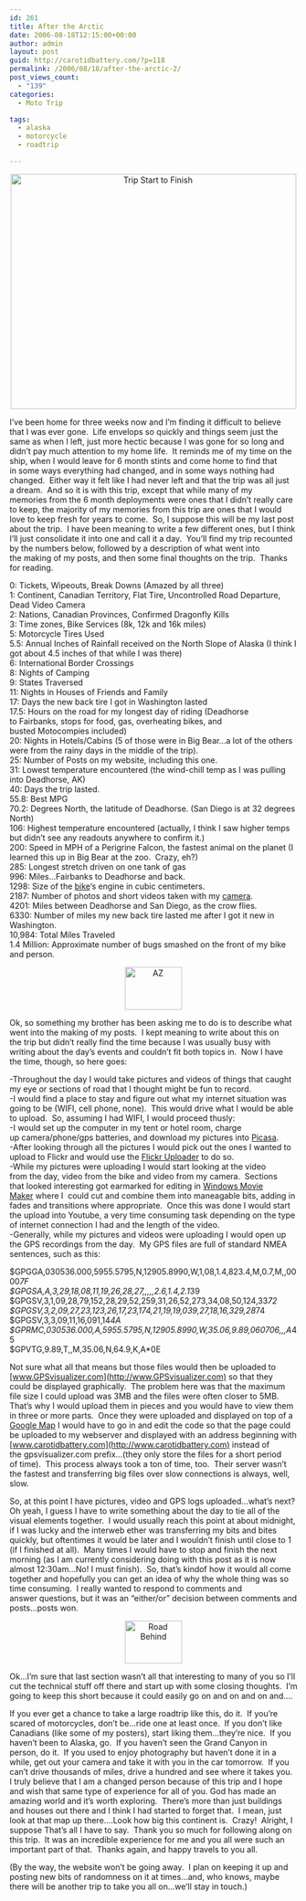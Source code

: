 ```yaml
---
id: 261
title: After the Arctic
date: 2006-08-18T12:15:00+00:00
author: admin
layout: post
guid: http://carotidbattery.com/?p=118
permalink: /2006/08/18/after-the-arctic-2/
post_views_count:
  - "139"
categories:
  - Moto Trip

tags:
  - alaska
  - motorcycle
  - roadtrip

---
```

<p align="center">
  <a title="Photo Sharing" href="http://www.flickr.com/photos/carotidbattery/218254386/"><img src="http://static.flickr.com/75/218254386_924e80e3a0.jpg" alt="Trip Start to Finish" width="500" height="412" /></a>
</p>

I&#8217;ve been home for three weeks now and I&#8217;m finding it difficult to believe that I was ever gone.  Life envelops so quickly and things seem just the same as when I left, just more hectic because I was gone for so long and didn&#8217;t pay much attention to my home life.  It reminds me of my time on the ship, when I would leave for 6 month stints and come home to find that in some ways everything had changed, and in some ways nothing had changed.  Either way it felt like I had never left and that the trip was all just a dream.  And so it is with this trip, except that while many of my memories from the 6 month deployments were ones that I didn&#8217;t really care to keep, the majority of my memories from this trip are ones that I would love to keep fresh for years to come.  So, I suppose this will be my last post about the trip.  I have been meaning to write a few different ones, but I think I&#8217;ll just consolidate it into one and call it a day.  You&#8217;ll find my trip recounted by the numbers below, followed by a description of what went into the making of my posts, and then some final thoughts on the trip.  Thanks for reading.

0: Tickets, Wipeouts, Break Downs (Amazed by all three)  
1: Continent, Canadian Territory, Flat Tire, Uncontrolled Road Departure, Dead Video Camera  
2: Nations, Canadian Provinces, Confirmed Dragonfly Kills  
3: Time zones, Bike Services (8k, 12k and 16k miles)  
5: Motorcycle Tires Used  
5.5: Annual Inches of Rainfall received on the North Slope of Alaska (I think I got about 4.5 inches of that while I was there)  
6: International Border Crossings  
8: Nights of Camping  
9: States Traversed  
11: Nights in Houses of Friends and Family  
17: Days the new back tire I got in Washington lasted  
17.5: Hours on the road for my longest day of riding (Deadhorse to Fairbanks, stops for food, gas, overheating bikes, and busted Motocompies included)  
20: Nights in Hotels/Cabins (5 of those were in Big Bear&#8230;a lot of the others were from the rainy days in the middle of the trip).  
25: Number of Posts on my website, including this one.  
31: Lowest temperature encountered (the wind-chill temp as I was pulling into Deadhorse, AK)  
40: Days the trip lasted.  
55.8: Best MPG  
70.2: Degrees North, the latitude of Deadhorse. (San Diego is at 32 degrees North)  
106: Highest temperature encountered (actually, I think I saw higher temps but didn&#8217;t see any readouts anywhere to confirm it.)  
200: Speed in MPH of a Perigrine Falcon, the fastest animal on the planet (I learned this up in Big Bear at the zoo.  Crazy, eh?)  
285: Longest stretch driven on one tank of gas  
996: Miles&#8230;Fairbanks to Deadhorse and back.  
1298: Size of the [bike](http://fjr1300.info/specs.html)&#8216;s engine in cubic centimeters.  
2187: Number of photos and short videos taken with my [camera](http://www.steves-digicams.com/2003_reviews/optios4.html).  
4201: Miles between Deadhorse and San Diego, as the crow flies.  
6330: Number of miles my new back tire lasted me after I got it new in Washington.  
10,984: Total Miles Traveled  
1.4 Million: Approximate number of bugs smashed on the front of my bike and person.

<p align="center">
  <a title="Photo Sharing" href="http://www.flickr.com/photos/carotidbattery/198863394/"><img src="http://static.flickr.com/62/198863394_c4e56f5e0f_t.jpg" alt="AZ" width="100" height="75" /></a>
</p>

Ok, so something my brother has been asking me to do is to describe what went into the making of my posts.  I kept meaning to write about this on the trip but didn&#8217;t really find the time because I was usually busy with writing about the day&#8217;s events and couldn&#8217;t fit both topics in.  Now I have the time, though, so here goes:

-Throughout the day I would take pictures and videos of things that caught my eye or sections of road that I thought might be fun to record.  
-I would find a place to stay and figure out what my internet situation was going to be (WIFI, cell phone, none).  This would drive what I would be able to upload.  So, assuming I had WIFI, I would proceed thusly:  
-I would set up the computer in my tent or hotel room, charge up camera/phone/gps batteries, and download my pictures into [Picasa](http://picasa.google.com/).  
-After looking through all the pictures I would pick out the ones I wanted to upload to Flickr and would use the [Flickr Uploader](http://www.flickr.com/tools/) to do so.  
-While my pictures were uploading I would start looking at the video from the day, video from the bike and video from my camera.  Sections that looked interesting got earmarked for editing in [Windows Movie Maker](http://www.microsoft.com/windowsxp/using/moviemaker/default.mspx) where I  could cut and combine them into maneagable bits, adding in fades and transitions where appropriate.  Once this was done I would start the upload into Youtube, a very time consuming task depending on the type of internet connection I had and the length of the video.  
-Generally, while my pictures and videos were uploading I would open up the GPS recordings from the day.  My GPS files are full of standard NMEA sentences, such as this:

$GPGGA,030536.000,5955.5795,N,12905.8990,W,1,08,1.4,823.4,M,0.7,M,,0000*7F  
$GPGSA,A,3,29,18,08,11,19,26,28,27,,,,,2.6,1.4,2.1*39  
$GPGSV,3,1,09,28,79,152,28,29,52,259,31,26,52,273,34,08,50,124,33*72  
$GPGSV,3,2,09,27,23,123,26,17,23,174,21,19,19,039,27,18,16,329,28*74  
$GPGSV,3,3,09,11,16,091,14*4A  
$GPRMC,030536.000,A,5955.5795,N,12905.8990,W,35.06,9.89,060706,,,A*45  
$GPVTG,9.89,T,,M,35.06,N,64.9,K,A*0E

Not sure what all that means but those files would then be uploaded to [www.GPSvisualizer.com](http://www.GPSvisualizer.com) so that they could be displayed graphically.  The problem here was that the maximum file size I could upload was 3MB and the files were often closer to 5MB.  That&#8217;s why I would upload them in pieces and you would have to view them in three or more parts.  Once they were uploaded and displayed on top of a [Google Map](http://maps.google.com) I would have to go in and edit the code so that the page could be uploaded to my webserver and displayed with an address beginning with [www.carotidbattery.com](http://www.carotidbattery.com) instead of the gpsvisualizer.com prefix&#8230;(they only store the files for a short period of time).  This process always took a ton of time, too.  Their server wasn&#8217;t the fastest and transferring big files over slow connections is always, well, slow.

So, at this point I have pictures, video and GPS logs uploaded&#8230;what&#8217;s next?  Oh yeah, I guess I have to write something about the day to tie all of the visual elements together.  I would usually reach this point at about midnight, if I was lucky and the interweb ether was transferring my bits and bites quickly, but oftentimes it would be later and I wouldn&#8217;t finish until close to 1 (if I finished at all).  Many times I would have to stop and finish the next morning (as I am currently considering doing with this post as it is now almost 12:30am&#8230;No! I must finish).  So, that&#8217;s kindof how it would all come together and hopefully you can get an idea of why the whole thing was so time consuming.  I really wanted to respond to comments and answer questions, but it was an &#8220;either/or&#8221; decision between comments and posts&#8230;posts won.

<p align="center">
  <a title="Photo Sharing" href="http://www.flickr.com/photos/carotidbattery/187123301/"><img src="http://static.flickr.com/61/187123301_97bca0b55d_t.jpg" alt="Road Behind" width="100" height="75" /></a>
</p>

Ok&#8230;I&#8217;m sure that last section wasn&#8217;t all that interesting to many of you so I&#8217;ll cut the technical stuff off there and start up with some closing thoughts.  I&#8217;m going to keep this short because it could easily go on and on and on and&#8230;.

If you ever get a chance to take a large roadtrip like this, do it.  If you&#8217;re scared of motorcycles, don&#8217;t be&#8230;ride one at least once.  If you don&#8217;t like Canadians (like some of my posters), start liking them&#8230;they&#8217;re nice.  If you haven&#8217;t been to Alaska, go.  If you haven&#8217;t seen the Grand Canyon in person, do it.  If you used to enjoy photography but haven&#8217;t done it in a while, get out your camera and take it with you in the car tomorrow.  If you can&#8217;t drive thousands of miles, drive a hundred and see where it takes you.  I truly believe that I am a changed person because of this trip and I hope and wish that same type of experience for all of you. God has made an amazing world and it&#8217;s worth exploring.  There&#8217;s more than just buildings and houses out there and I think I had started to forget that.  I mean, just look at that map up there&#8230;.Look how big this continent is.  Crazy!  Alright, I suppose That&#8217;s all I have to say.  Thank you so much for following along on this trip.  It was an incredible experience for me and you all were such an important part of that.  Thanks again, and happy travels to you all.

(By the way, the website won&#8217;t be going away.  I plan on keeping it up and posting new bits of randomness on it at times&#8230;and, who knows, maybe there will be another trip to take you all on&#8230;we&#8217;ll stay in touch.)
